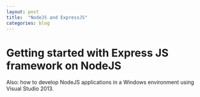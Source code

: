 ```yaml
---
layout: post
title:  "NodeJS and ExpressJS"
categories: blog
---
```


# Getting started with Express JS framework on NodeJS

Also: how to develop NodeJS applications in a Windows environment using Visual Studio 2013.